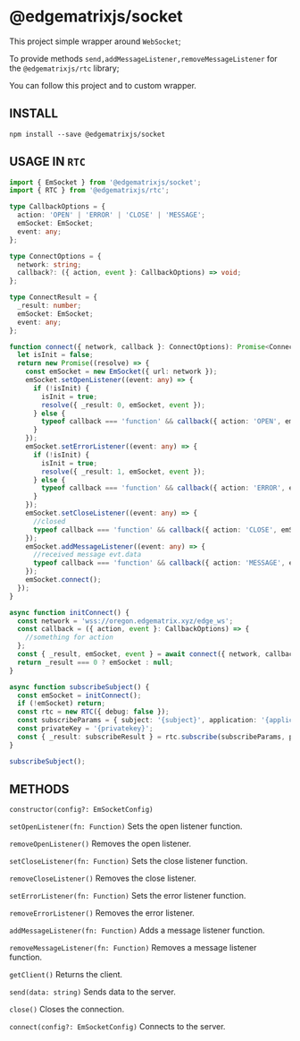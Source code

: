 # @edgematrixjs/socket

This project simple wrapper around `WebSocket`;

To provide methods `send,addMessageListener,removeMessageListener` for the `@edgematrixjs/rtc` library;

You can follow this project and to custom wrapper.

## INSTALL

`npm install --save @edgematrixjs/socket`

## USAGE IN `RTC`

```typescript
import { EmSocket } from '@edgematrixjs/socket';
import { RTC } from '@edgematrixjs/rtc';

type CallbackOptions = {
  action: 'OPEN' | 'ERROR' | 'CLOSE' | 'MESSAGE';
  emSocket: EmSocket;
  event: any;
};

type ConnectOptions = {
  network: string;
  callback?: ({ action, event }: CallbackOptions) => void;
};

type ConnectResult = {
  _result: number;
  emSocket: EmSocket;
  event: any;
};

function connect({ network, callback }: ConnectOptions): Promise<ConnectResult> {
  let isInit = false;
  return new Promise((resolve) => {
    const emSocket = new EmSocket({ url: network });
    emSocket.setOpenListener((event: any) => {
      if (!isInit) {
        isInit = true;
        resolve({ _result: 0, emSocket, event });
      } else {
        typeof callback === 'function' && callback({ action: 'OPEN', emSocket, event });
      }
    });
    emSocket.setErrorListener((event: any) => {
      if (!isInit) {
        isInit = true;
        resolve({ _result: 1, emSocket, event });
      } else {
        typeof callback === 'function' && callback({ action: 'ERROR', emSocket, event });
      }
    });
    emSocket.setCloseListener((event: any) => {
      //closed
      typeof callback === 'function' && callback({ action: 'CLOSE', emSocket, event });
    });
    emSocket.addMessageListener((event: any) => {
      //received message evt.data
      typeof callback === 'function' && callback({ action: 'MESSAGE', emSocket, event });
    });
    emSocket.connect();
  });
}

async function initConnect() {
  const network = 'wss://oregon.edgematrix.xyz/edge_ws';
  const callback = ({ action, event }: CallbackOptions) => {
    //something for action
  };
  const { _result, emSocket, event } = await connect({ network, callback });
  return _result === 0 ? emSocket : null;
}

async function subscribeSubject() {
  const emSocket = initConnect();
  if (!emSocket) return;
  const rtc = new RTC({ debug: false });
  const subscribeParams = { subject: '{subject}', application: '{application}', content: '{content}', chainId: 2 };
  const privateKey = '{privatekey}';
  const { _result: subscribeResult } = rtc.subscribe(subscribeParams, privateKey, emSocket);
}

subscribeSubject();
```

## METHODS

`constructor(config?: EmSocketConfig)`

`setOpenListener(fn: Function)` Sets the open listener function.

`removeOpenListener()` Removes the open listener.

`setCloseListener(fn: Function)` Sets the close listener function.

`removeCloseListener()` Removes the close listener.

`setErrorListener(fn: Function)` Sets the error listener function.

`removeErrorListener()` Removes the error listener.

`addMessageListener(fn: Function)` Adds a message listener function.

`removeMessageListener(fn: Function)` Removes a message listener function.

`getClient()` Returns the client.

`send(data: string)` Sends data to the server.

`close()` Closes the connection.

`connect(config?: EmSocketConfig)` Connects to the server.
